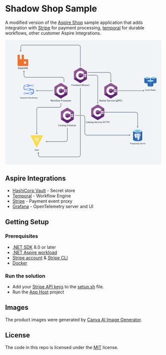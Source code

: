 # Shadow Shop Sample 
A modified version of the [Aspire Shop](https://github.com/dotnet/aspire-samples/tree/main/samples/AspireShop) sample
application that adds integration with [Stripe](https://stripe.com) for payment processing, [temporal](https://temporal.io/)
for durable workflows, other customer Aspire Integrations. 

![Architecture Diagram](./docs/images/diagram_architecture.png)

## Aspire Integrations
- [HashiCorp Vault](./src/ShadowShop.AppHost/Resources/VaultResource.cs) - Secret store
- [Temporal](./src/ShadowShop.AppHost/Resources/TemporalDevResource.cs) - Workflow Engine
- [Stripe](./src/ShadowShop.AppHost/Resources/StripeDevResource.cs) - Payment event proxy
- [Grafana](./src/ShadowShop.AppHost/Resources/GrafanaStackResource.cs) - OpenTelemetry server and UI

## Getting Setup

### Prerequisites
- [.NET SDK](https://get.dot.net/) 8.0 or later
- [.NET Aspire workload](https://learn.microsoft.com/en-us/dotnet/aspire/fundamentals/setup-tooling?tabs=linux&pivots=dotnet-cli)
- [Stripe account](https://dashboard.stripe.com) & [Stripe CLI](https://stripe.com/docs/stripe-cli)
- [Docker](https://www.docker.com)

### Run the solution

* Add your [Stripe API keys](https://dashboard.stripe.com/apikeys) to the [setup.sh](./src/ShadowShop.AppHost/.config/vault/setup.sh) file.
* Run the [App Host](./src/ShadowShop.AppHost) project


## Images
The product images were generated by [Canva AI Image Generator](https://www.canva.com/ai-image-generator/).

## License

The code in this repo is licensed under the [MIT](LICENSE) license.